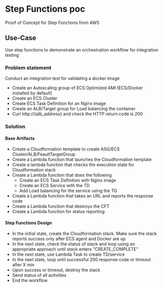 # Step Functions poc
Proof of Concept for Step Functions from AWS

## Use-Case

Use step functions to demonstrate an orchestration workflow for integration testing

### Problem statement

Conduct an integration test for validating a docker image

* Create an Autoscaling group of ECS Optimized AMI (ECS/Docker installed by default)
* Create an ECS Cluster
* Create ECS Task Definition for an Nginx image
* Create an ALB/Target group for Load balancing the container
* Curl http://{alb_address} and check the HTTP return code is 200

### Solution

#### Base Artifacts

* Create a Cloudformation template to create ASG/ECS Cluster/ALB/FeaultTargetGroup
* Create a Lambda function that launches the Cloudformation template
* Create a lambda function that checks the execution state for Cloudformation stack
* Create a Lambda function that does the following
  * Create an ECS Task Definition with Nginx image
  * Create an ECS Service with the TD
  * Add Load balancing for the service using the TG
* Create a Lambda function that takes an URL and reports the response code
* Create a Lambda function that destroys the CFT
* Create a Lambda function for status reporting

#### Step Functions Design

* In the initial state, create the Cloudformation stack. Make sure the stack reports success only after ECS agent and Docker are up
* In the next state, check the status of stack and loop using an appropriate approach until stack enters "CREATE_COMPLETE"
* In the next state, use Lambda Task to create TD/service
* In the next state, loop until successful 200 response code or timeout after X min
* Upon success or timeout, destroy the stack
* Send status of all activities
* End the workflow
